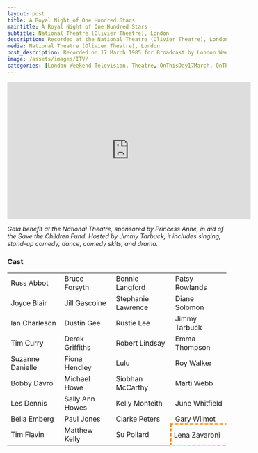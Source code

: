 ```yaml
---
layout: post
title: A Royal Night of One Hundred Stars
maintitle: A Royal Night of One Hundred Stars
subtitle: National Theatre (Olivier Theatre), London
description: Recorded at the National Theatre (Olivier Theatre), London on 17 March 1985 for Broadcast by London Weekend Television (LWT) on 31 March 1985.
media: National Theatre (Olivier Theatre), London
post_description: Recorded on 17 March 1985 for Broadcast by London Weekend Television (LWT) on 31 March 1985.
image: /assets/images/ITV/
categories: [London Weekend Television, Theatre, OnThisDay17March, OnThisDay31March]
---
```


<div class="responsive-video"><iframe width="560" height="315" src="https://www.youtube.com/embed/Fr18XVtHhhU" title="YouTube video player" frameborder="0" allow="accelerometer; autoplay; clipboard-write; encrypted-media; gyroscope; picture-in-picture" allowfullscreen></iframe></div>

<cite>Gala benefit at the National Theatre, sponsored by Princess Anne, in aid of the Save the Children Fund. Hosted by Jimmy Tarbuck, it includes singing, stand-up comedy, dance, comedy skits, and drama.</cite>

### Cast
<table class="flow-text striped">
<tr>
<td>Russ Abbot</td>
<td>Bruce Forsyth</td>
<td>Bonnie Langford</td>
<td>Patsy Rowlands</td>
</tr>
<tr>
<td>Joyce Blair</td>
<td>Jill Gascoine</td>
<td>Stephanie Lawrence</td>
<td>Diane Solomon</td>
</tr>
<tr>
<td>Ian Charleson</td>
<td>Dustin Gee</td>
<td>Rustie Lee</td>
<td>Jimmy Tarbuck</td>
</tr>
<tr>
<td>Tim Curry</td>
<td>Derek Griffiths</td>
<td>Robert Lindsay</td>
<td>Emma Thompson</td>
</tr>
<tr>
<td>Suzanne Danielle</td>
<td>Fiona Hendley</td>
<td>Lulu</td>
<td>Roy Walker</td>
</tr>
<tr>
<td>Bobby Davro</td>
<td>Michael Howe</td>
<td>Siobhan McCarthy</td>
<td>Marti Webb</td>
</tr>
<tr>
<td>Les Dennis</td>
<td>Sally Ann Howes</td>
<td>Kelly Monteith</td>
<td>June Whitfield</td>
</tr>
<tr>
<td>Bella Emberg</td>
<td>Paul Jones</td>
<td>Clarke Peters</td>
<td>Gary Wilmot</td>
</tr>
<tr>
<td>Tim Flavin</td>
<td>Matthew Kelly</td>
<td>Su Pollard</td>
<td style="outline: 4px dashed darkorange;width: max-content;padding: 0 5px;">Lena Zavaroni</td>
</tr>
</table>

<style>
.dt-published {display: none;}
.post-meta:after {content: "Recorded on 17 March 1985 for broadcast by London Weekend Television on the 31 March 1985";}
.height-adjust1 {width:auto; height:350px;}
.height-adjust2 {width:auto; height:307px;}
.fit1 {width:367.7px; height:498px; object-fit: cover; margin-bottom:5px;}
</style>

